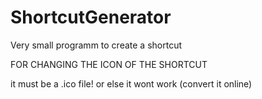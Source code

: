 # ShortcutGenerator
Very small programm to create a shortcut

FOR CHANGING THE ICON OF THE SHORTCUT

it must be a .ico file! or else it wont work (convert it online)
